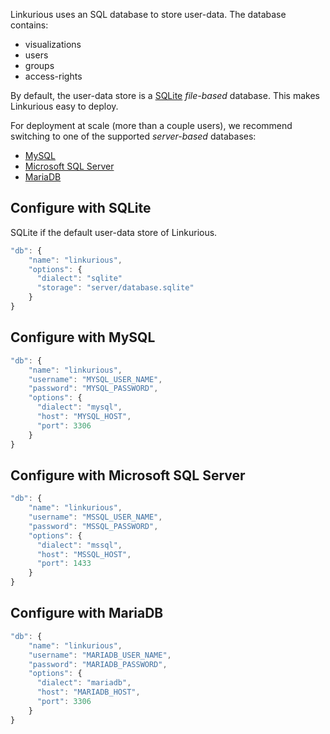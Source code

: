 
Linkurious uses an SQL database to store user-data. The database contains:
- visualizations
- users
- groups
- access-rights

By default, the user-data store is a [SQLite](https://sqlite.org/about.html) *file-based* database.
This makes Linkurious easy to deploy.

For deployment at scale (more than a couple users), we recommend switching to
one of the supported *server-based* databases:
 - [MySQL](https://www.mysql.com/products/community/)
 - [Microsoft SQL Server](https://www.microsoft.com/en-us/sql-server/)
 - [MariaDB](https://mariadb.org/about/)

## Configure with SQLite
SQLite if the default user-data store of Linkurious.

```js
"db": {
    "name": "linkurious",
    "options": {
      "dialect": "sqlite"
      "storage": "server/database.sqlite"
    }
}
```

## Configure with MySQL
```js
"db": {
    "name": "linkurious",
    "username": "MYSQL_USER_NAME",
    "password": "MYSQL_PASSWORD",
    "options": {
      "dialect": "mysql",
      "host": "MYSQL_HOST",
      "port": 3306
    }
}
```

## Configure with Microsoft SQL Server
```js
"db": {
    "name": "linkurious",
    "username": "MSSQL_USER_NAME",
    "password": "MSSQL_PASSWORD",
    "options": {
      "dialect": "mssql",
      "host": "MSSQL_HOST",
      "port": 1433
    }
}
```

## Configure with MariaDB
```js
"db": {
    "name": "linkurious",
    "username": "MARIADB_USER_NAME",
    "password": "MARIADB_PASSWORD",
    "options": {
      "dialect": "mariadb",
      "host": "MARIADB_HOST",
      "port": 3306
    }
}
```
